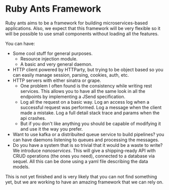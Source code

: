 # Ruby Ants Framework

Ruby ants aims to be a framework for building microservices-based
applications. Also, we expect that this framework will be very flexible so
it will be possible to use small components without loading all the features.

You can have:
- Some cool stuff for general purposes.
  - Resource injection module.
  - A basic and very general daemon.
- HTTP client powered by HTTParty, but trying to be object based so you can easily manage session, parsing, cookies, auth, etc.
- HTTP servers with either sinatra or grape.
  - One problem I often found is the consistency while writing rest services. This allows you to have all the same look in all the endpoints by implementing a JSend specification.
  - Log all the request on a basic way. Log an access log when a successful request was performed. Log a message when the client made a mistake. Log a full detail stack trace and params when the api crashes.
  - But if you don't like anything you should be capable of modifying it and use it the way you prefer.
- Want to use kafka or a distribuited queue service to build pipelines? you can have daemons listening to queues and processing the messages.
- Do you have a system that is so trivial that it would be a waste to write? We introduce *nanoservices*. This will give a shipping-ready API with CRUD operations (the ones you need), connected to a database via sequel. All this can be done using a yaml file describing the data models.

This is not yet finished and is very likely that you can not find something yet,
but we are working to have an amazing framework that we can rely on.
